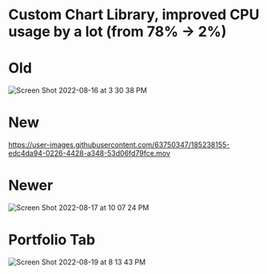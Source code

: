 # Custom Chart Library, improved CPU usage by a lot (from 78% -> 2%)

# Old
![Screen Shot 2022-08-16 at 3 30 38 PM](https://user-images.githubusercontent.com/63750347/184965933-6bc443e3-46fb-49cc-9876-1e6253747731.png)

# New
https://user-images.githubusercontent.com/63750347/185238155-edc4da94-0226-4428-a348-53d06fd79fce.mov

# Newer


![Screen Shot 2022-08-17 at 10 07 24 PM](https://user-images.githubusercontent.com/63750347/185276631-50f98f4f-2918-402d-abd8-5faf1a79df64.png)

# Portfolio Tab

![Screen Shot 2022-08-19 at 8 13 43 PM](https://user-images.githubusercontent.com/63750347/185721608-8056ba01-a56b-46ef-a4b6-9e4bedee080b.png)
